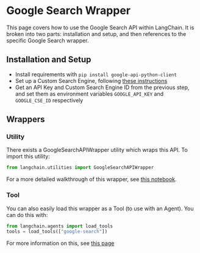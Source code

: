 # Google Search Wrapper

This page covers how to use the Google Search API within LangChain.
It is broken into two parts: installation and setup, and then references to the specific Google Search wrapper.

## Installation and Setup
- Install requirements with `pip install google-api-python-client`
- Set up a Custom Search Engine, following [these instructions](https://stackoverflow.com/questions/37083058/programmatically-searching-google-in-python-using-custom-search)
- Get an API Key and Custom Search Engine ID from the previous step, and set them as environment variables `GOOGLE_API_KEY` and `GOOGLE_CSE_ID` respectively

## Wrappers

### Utility

There exists a GoogleSearchAPIWrapper utility which wraps this API. To import this utility:

```python
from langchain.utilities import GoogleSearchAPIWrapper
```

For a more detailed walkthrough of this wrapper, see [this notebook](../modules/utils/examples/google_search.ipynb).

### Tool

You can also easily load this wrapper as a Tool (to use with an Agent).
You can do this with:
```python
from langchain.agents import load_tools
tools = load_tools(["google-search"])
```

For more information on this, see [this page](../modules/agents/tools.md)
